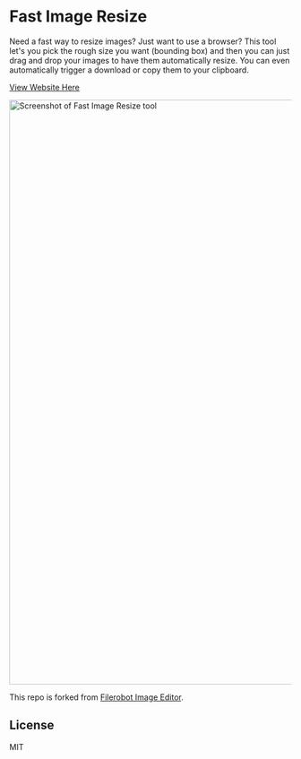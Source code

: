 # Fast Image Resize

Need a fast way to resize images? Just want to use a browser? This tool let's you pick the rough size you want (bounding box) and then you can just drag and drop your images to have them automatically resize. You can even automatically trigger a download or copy them to your clipboard.

[View Website Here](https://benkaiser.github.io/fast-image-resizer/)

<a href='https://benkaiser.github.io/fast-image-resizer/'><img width="1044" alt="Screenshot of Fast Image Resize tool" src="https://github.com/benkaiser/fast-image-resizer/assets/608054/d96994b5-99b5-4739-9b19-969292d83ddb"></a>


This repo is forked from [Filerobot Image Editor](https://github.com/scaleflex/filerobot-image-editor).

## License

MIT